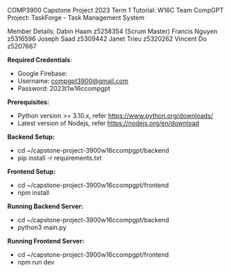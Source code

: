 COMP3900 Capstone Project 2023 Term 1
Tutorial: W16C Team CompGPT
Project: TaskForge - Task Management System

Member Details:
Dabin Haam     z5258354 (Scrum Master)
Francis Nguyen z5316596
Joseph Saad    z5309442
Janet Trieu    z5320262
Vincent Do     z5207667

**Required Credentials**:
 - Google Firebase:
 - Username: compgpt3900@gmail.com
 - Password: 2023t1w16ccompgpt

**Prerequisites:**
 - Python version >= 3.10.x, refer https://www.python.org/downloads/
 - Latest version of Nodejs, refer https://nodejs.org/en/download

**Backend Setup:**
 - cd ~/capstone-project-3900w16ccompgpt/backend
 - pip install -r requirements.txt

**Frontend Setup:**
 - cd ~/capstone-project-3900w16ccompgpt/frontend
 - npm install

**Running Backend Server:**
 - cd ~/capstone-project-3900w16ccompgpt/backend
 - python3 main.py

**Running Frontend Server:**
 - cd ~/capstone-project-3900w16ccompgpt/frontend
 - npm run dev